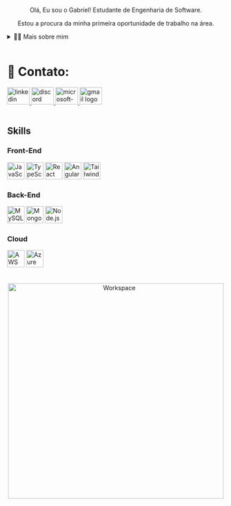 <div align="center">
<p>
  Olá, Eu sou o Gabriel! Estudante de Engenharia de Software.


   Estou a procura da minha primeira oportunidade de trabalho na área.
</p>
</div>
<!-- Dropdown -->
<details>
  <summary>👨‍💻 Mais sobre mim</summary>

  - 💬 Tenho 26 anos e sou formado em Análise e Desenvolvimento de Sistemas pela Faculdade Senai Félix Guisard. Com o objetivo de seguir evoluindo profissionalmente, iniciei um bacharelado em Engenharia de Software para aprofundar meus conhecimentos. Ao longo dos meus projetos acadêmicos, adquiri experiência prática no desenvolvimento Front-end, Back-end e Mobile.

  - ⚡ No meu tempo livre, gosto de ler mangás, assistir animes e séries, além de jogar cozy games. Acredito que nossos interesses pessoais enriquecem nossa percepção do mundo e contribuem significativamente para a criatividade e a resolução de problemas.

</details>

<br>

<!-- Links -->
<h1>💬 Contato:</h1>
<div align="left">
  <a href="https://www.linkedin.com/in/gavendriel/" target="_blank">
    <img src="https://raw.githubusercontent.com/maurodesouza/profile-readme-generator/master/src/assets/icons/social/linkedin/default.svg" width="52" height="40" alt="linkedin logo"  />
  </a>
  <a href="graviel7296" target="_blank">
    <img src="https://raw.githubusercontent.com/maurodesouza/profile-readme-generator/master/src/assets/icons/social/discord/default.svg" width="52" height="40" alt="discord logo"  />
  </a>
  <a href="gabriel_ferreira99@live.com" target="_blank">
    <img src="https://raw.githubusercontent.com/maurodesouza/profile-readme-generator/master/src/assets/icons/social/microsoft-outlook/default.svg" width="52" height="40" alt="microsoft-outlook logo"  />
  </a>
  <a href="gravielxd99@gmail.com" target="_blank">
    <img src="https://raw.githubusercontent.com/maurodesouza/profile-readme-generator/master/src/assets/icons/social/gmail/default.svg" width="52" height="40" alt="gmail logo"  />
  </a>
</div>
<br>

## Skills
<!-- Skills: Front-End -->


  <!-- Front-End -->
  <h3>Front-End</h3>
    <div style="flex-basis: 48%;">
      <img src="https://cdn.jsdelivr.net/gh/devicons/devicon/icons/javascript/javascript-original.svg" height="40" alt="JavaScript" />
      <img src="https://cdn.jsdelivr.net/gh/devicons/devicon/icons/typescript/typescript-original.svg" height="40" alt="TypeScript" />
      <img src="https://cdn.jsdelivr.net/gh/devicons/devicon/icons/react/react-original.svg" height="40" alt="React" />
      <img src="https://cdn.jsdelivr.net/gh/devicons/devicon/icons/angularjs/angularjs-original.svg" height="40" alt="AngularJS" />
      <img src="https://cdn.jsdelivr.net/gh/devicons/devicon/icons/tailwindcss/tailwindcss-original-wordmark.svg" height="40" alt="TailwindCSS" />
    </div>

  <!-- Back-End -->
 <div style="flex-basis: 48%;">
    <h3>Back-End</h3>
      <img src="https://cdn.jsdelivr.net/gh/devicons/devicon/icons/mysql/mysql-original.svg" height="40" alt="MySQL" />
      <img src="https://cdn.jsdelivr.net/gh/devicons/devicon/icons/mongodb/mongodb-original.svg" height="40" alt="MongoDB" />
      <img src="https://cdn.jsdelivr.net/gh/devicons/devicon/icons/nodejs/nodejs-original.svg" height="40" alt="Node.js" />
  </div>

  <!-- Cloud -->
  <div style="flex-basis: 48%;">
    <h3>Cloud</h3>
      <img src="https://cdn.jsdelivr.net/gh/devicons/devicon/icons/amazonwebservices/amazonwebservices-line-wordmark.svg" height="40" alt="AWS" />
      <img src="https://cdn.jsdelivr.net/gh/devicons/devicon/icons/azure/azure-original.svg" height="40" alt="Azure" />
  </div>

</div>
<br><br>

</div>
<div align="center">
  <img src="https://github.com/SP-XD/SP-XD/blob/main/images/dev-working_rounded.gif?raw=true" alt="Workspace" width="500px"/>
</div>
